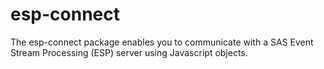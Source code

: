 # esp-connect
The esp-connect package enables you to communicate with a SAS Event Stream Processing (ESP) server using Javascript objects.
